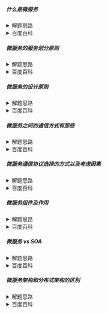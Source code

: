 ##### 什么是微服务

<details>
    <summary>
        解题思路
    </summary>

        架构风格

</details>
<details>
    <summary>
        百度百科
    </summary><br>

1. 微服务是一种软件架构风格，
2. 它将应用程序拆分成一系列小型、独立的服务，每个服务都运行在其自己的进程中，
3. 通过轻量级通信机制进行通信。
4. 每个服务都具有明确的业务能力，并且可以独立开发、测试、部署和扩展。
5. 微服务架构的核心思想是将应用程序分解为多个小型服务，每个服务都具有独立的功能和责任。
6. 每个服务都可以独立地开发、测试、部署和扩展，从而提高了应用程序的可维护性、可扩展性和灵活性。
</details>

##### 微服务的服务划分原则

<details>
    <summary>
        解题思路
    </summary>

        

</details>
<details>
    <summary>
        百度百科
    </summary><br>

1. 单一职责原则：每个微服务应该只负责一个特定的业务功能。单一职责原则有助于保持服务的聚焦和简单，便于独立开发和维护。如果一个服务承担了过多的职责，它可能会变得臃肿和复杂，从而影响到整个系统的健壮性和可维护性。
2. 业务领域驱动划分：根据应用程序的业务需求和领域知识来对服务进行划分。这通常需要与业务专家和开发人员紧密合作，共同识别和定义各个领域的边界。通过领域驱动的划分，可以确保各个微服务的业务逻辑紧密联系在一起，便于维护和拓展。
3. 层次结构清晰：微服务要有层次结构，不能形成网状，应该要有比较清晰的层次划分，分为高、低层，每层可以有多个服务，高层单向调用低层，同一层级之间可互调。
4. 独立性：每个微服务都应该是独立的、可独立部署和扩展的。每个服务都应该具有自己的数据库、通信机制和身份验证等独立的功能模块。
5. 可扩展性：每个微服务都应该能够独立地进行扩展，例如增加服务器、数据库等资源，以满足不断增长的用户需求。
6. 松耦合：微服务之间的依赖关系应该尽量减少，每个微服务都可以独立地运行和更新。这可以提高系统的容错性和可维护性。
7. 独立部署和扩展：每个微服务都应该能够独立地进行部署和扩展，以满足不同用户的需求和服务质量要求。
8. 服务间通信简单：微服务之间的通信机制应该简单、可靠和高效，例如使用RESTful API或者消息队列等。
9. 数据一致性：在分布式系统中，数据一致性是一个重要的问题。微服务架构需要处理不同服务之间的数据一致性问题，例如使用分布式事务或者基于消息的异步通信等。
10. 日志和监控：每个微服务都应该具有独立的日志和监控机制，以便及时发现和解决问题。

</details>

##### 微服务的设计原则

<details>
    <summary>
        解题思路
    </summary>

        

</details>
<details>
    <summary>
        百度百科
    </summary><br>

1. 独立性：每个微服务都应该是独立的、可独立部署和扩展的。这意味着每个微服务都应该具有自己的数据库、通信机制和身份验证等独立的功能模块。
2. 单一职责原则：每个微服务应该只负责一个特定的业务功能。这有助于保持服务的聚焦和简单，便于独立开发和维护。
3. 无状态性：每个微服务不应该依赖于外部状态，例如其他服务的状态或者全局状态。如果需要外部状态，应该通过API调用其他服务或者使用缓存来获取。
4. 轻量级通信：微服务之间应该使用轻量级的通信机制进行通信，例如基于HTTP的RESTful API或者消息队列等。这可以提高通信的灵活性和可扩展性。
5. 边界明确：每个微服务的边界应该明确，具有清晰的职责和范围。这有助于确保服务的独立性和可维护性。
6. 高内聚性：每个微服务的内部功能应该紧密联系在一起，共同实现一个特定的业务功能。这有助于保持服务的内聚性和可维护性。
7. 松耦合：微服务之间的依赖关系应该尽量减少，每个微服务都可以独立地运行和更新。这可以提高系统的容错性和可维护性。
8. 独立部署和扩展：每个微服务都应该能够独立地进行部署和扩展，以满足不同用户的需求和服务质量要求。
9. 高度可配置性：每个微服务都应该具有高度可配置性，以便根据实际需求进行灵活的配置和调整。
10. 安全性：每个微服务都应该具有必要的安全措施，例如身份验证、授权、数据加密等，以确保数据的安全性和隐私保护
</details>

##### 微服务之间的通信方式有那些

<details>
    <summary>
        解题思路
    </summary>

        不要局限思维。 通信就是把我知道的信息让对方也知道。
        不要只想到RPC，方法方式多种多样。各种三方软件都可以直接或间接，主动或被动的做到

</details>
<details>
    <summary>
        百度百科
    </summary><br>

* 同步：
  * restful api
  * RPC框架
* 异步： MQ
* 基于存储的： 数据库
* 发布订阅模式
  * MQ
  * ZK
  * redis 等
</details>

##### 微服务通信协议选择的方式以及考虑因素

<details>
    <summary>
        解题思路
    </summary>

   常规计算机软件设计原则： 高可用、高性能、可扩展、易用性、安全     

</details>
<details>
    <summary>
        百度百科
    </summary><br>

1. 性能：性能是服务间通信协议最重要的衡量标准之一。在分布式环境下，服务间通信协议的性能直接影响着系统的整体性能。一些常见的性能指标包括延迟、吞吐量和并发性。因此，在选择通信协议时，需要充分考虑这些性能指标，选择能够满足系统需求的通信协议。
2. 可靠性：可靠性是指通信协议在传输数据时的可靠性。在微服务架构中，由于服务之间是相互独立的，因此需要保证通信协议的可靠性，以确保数据传输的完整性和准确性。一些常见的可靠性措施包括数据校验、重试机制和容错处理等。
3. 易用性：易用性是指通信协议的易用程度，包括开发难度、调试和维护的便利性等。在选择通信协议时，需要考虑开发人员的技术水平和经验，选择易于理解和使用的通信协议。
4. 可扩展性：可扩展性是指通信协议的可扩展性，包括对不同服务之间通信需求的适应能力、对未来技术发展的适应性等。在选择通信协议时，需要考虑系统的扩展需求，选择具有可扩展性的通信协议。
5. 安全性：安全性是指通信协议的安全性，包括数据传输的加密、身份验证和授权等。在选择通信协议时，需要考虑系统的安全性需求，选择具有安全性的通信协议，以保护数据的安全性和隐私性。
</details>

##### 微服务组件及作用

<details>
    <summary>
        解题思路
    </summary>

        

</details>
<details>
    <summary>
        百度百科
    </summary><br>


</details>

##### 微服务 vs SOA

<details>
    <summary>
        解题思路
    </summary>

        

</details>
<details>
    <summary>
        百度百科
    </summary><br>

###### 什么是SOA架构
SOA（全称：Service Oriented Architecture），中文意思为 “面向服务的架构”，你可以将它理解为一个架构模型或者一种设计方法，而并不是服务解决方案。其中包含多个服务， 服务之间通过相互依赖或者通过通信机制，来完成相互通信的，最终提供一系列的功能。一个服务通常以独立的形式存在与操作系统进程中。各个服务之间通过网络调用 。
跟 SOA 相提并论的还有一个 ESB（企业服务总线），简单来说ESB就是一根管道，用来连接各个服务节点。为了集成不同系统，不同协议的服务，ESB 可以简单理解为：它做了消息的转化解释和路由工作，让不同的服务互联互通；
我们将各个应用之间彼此的通信全部去掉，在中间引入一个ESB企业总线，各个服务之间，只需要和ESB进行通信，这个时候，各个应用之间的交互就会变得更加的清晰，业务架构/逻辑等，也会变得很清楚。原本杂乱没有规划的系统，梳理成了一个有规划可治理的系统，在这个过程中，最大的变化，就是引入了ESB企业总线。
###### SOA 所解决的核心问题
1. 系统集成：站在系统的角度，解决企业系统间的通信问 题，把原先散乱、无规划的系统间的网状结构，梳理成规整、可治理的系统间星形结构，这一步往往需要引入 一些产品，比如 ESB、以及技术规范、服务管理规范；这一步解决的核心问题是【有序】
2. 系统的服务化：站在功能的角度，把业务逻辑抽象成可复用、可组装的服务，通过服务的编排实现业务的快速再生。目的：把原先固有的业务功能转变为通用的业务服务，实现业务逻辑的快速复用；这一步解决的核心问题是【复用】
3. 业务的服务化：站在企业的角度，把企业职能抽象成可复用、可组装的服务；把原先职能化的企业架构转变为服务化的企业架构，进一步提升企业的对外服务能力；前面两步都是从技术层面来解决系统调用、系统功能复用的问题。第三步，则是以业务驱动把一个 业务单元封装成一项服务。这一步解决的核心问题是 【高效】
###### 微服务架构
微服务架构其实和SOA架构类似，微服务是在SOA上做的升华。微服务架构重点强调的一个是"业务需要彻底的组件化和服务化"，原有的单个业务系统会拆分为多个可以独立开发、设计、运行的小应用。这样的小应用和其他各个应用之间，相互去协作通信，来完成一个交互和集成，这就是微服务架构。
组件化：组件表示一个可以独立更换和升级的单元，就以PC机为例，PC中的 CPU、内存、显卡、硬盘一样，独立更换升级而不影响其他单元。如果我们把PC作为组件以服务的方式构建，那么这台PC只需要维护主板和一些必要的外部设备。CPU、内存、硬盘都是以组件方式提供服务，PC需要调用CPU做计算处理，只需要知道CPU这个组件的地址即可。
###### 微服务的特征
1. 通过服务实现组件化
2. 按业务能力来划分服务和开发团队
3. 去中心化
4. 基础设施自动化（devops、自动化部署）
###### SOA 和微服务架构的差别
1. 微服务去中心化，去掉ESB企业总线。微服务不再强调传统SOA架构里面比较重的ESB企业服务总线，同时SOA的思想进入到单个业务系统内部实现真正的组件化
2. Docker容器技术的出现，为微服务提供了更便利的条件，比如更小的部署单元，每个服务可以通过类似Node或者Spring Boot等技术跑在自己的进程中。
3. SOA注重的是系统集成方面，而微服务关注的是完全分离
</details>

##### 微服务架构和分布式架构的区别

<details>
    <summary>
        解题思路
    </summary>

 * 可以说微服务是面向服务设计的一种解决方案
 * 而分布式是这个方法实施过程中针对服务部署方面的具体措施

</details>
<details>
    <summary>
        百度百科
    </summary>

1. 含义不同
* 微服务架构：微服务架构风格是一种将一个单一应用程序开发为一组小型服务的方法，每个服务运行在自己的进程中，服务间通信采用轻量级通信机制(通常用HTTP资源API)。这些服务围绕业务能力构建并且可通过全自动部署机制独立部署。这些服务共用一个最小型的集中式的管理，服务可用不同的语言开发，使用不同的数据存储技术。
* 分布式架构：分布式系统是若干独立计算机的集合，这些计算机对用户来说就像单个相关系统，即整个系统是由不同的计算机组成，而用户是无感知的，就像访问一台计算机一样。这里强调的是系统由不同物理上分离的计算机（服务器）组成。

2. 概念层面不同
* 微服务架构：微服务是设计层面的东西，一般考虑如何将系统从逻辑上进行拆分，也就是垂直拆分。微服务可以是分布式的，即可以将不同服务部署在不同计算机上，当然如果量小也可以部署在单机上。
* 分布式架构：分布式是部署层面的东西，即强调物理层面的组成，即系统的各子系统部署在不同计算机上。

3. 解决问题不同
* 微服务架构：微服务解决的是系统复杂度问题： 一般来说是业务问题，即在一个系统中承担职责太多了，需要打散，便于理解和维护，进而提升系统的开发效率和运行效率，微服务一般来说是针对应用层面的。微服务如果用在其它系统，如存储系统感觉怪怪的，就像说Mysql集群是微服务的，总觉得哪里不舒服。
* 分布式架构：分布式解决的是系统性能问题： 即解决系统部署上单点的问题，尽量让组成系统的子系统分散在不同的机器上进而提高系统的吞吐能力。

4. 部署方式不同
* 微服务架构：微服务的应用可以部署在是同一个服务器，不一定是分散在多个服务器上。微服务架构是一项在云中部署应用和服务的新技术。微服务架构是一种架构模式，它将一个复杂的大型应用程序划分成多个微服务，这些小型服务都在各自独立的进程中运行。
* 分布式架构：分布式是将一个大的系统划分为多个业务模块,这些业务模块会分别部署到不同的机器上，通过接口进行数据交互。

5. 耦合度不同
* 微服务相比分布式服务来说，它的粒度更小，服务之间耦合度更低，由于每个微服务都由独立的小团队负责，因此它敏捷性更高，分布式服务最后都会向微服务架构演化，这是一种趋势，不过服务微服务化后带来的挑战也是显而易见的，例如服务粒度小，数量大，后期运维将会很难。

6. 拓展阅读
* 分布式是否属于微服务？
* 答案是属于。微服务的意思也就是将模块拆分成一个独立的服务单元通过接口来实现数据的交互。但是微服务不一定是分布式，因为微服务的应用不一定是分散在多个服务器上，他也可以是同一个服务器。这也是分布式和微服务的一个细微差别。
</details>
